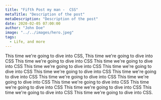 ```yaml
---
title: "Fifth Post my man -  CSS"
metaTitle: "Description of the post"
metaDescription: "Description of the post"
date: 2020-02-05 07:00:00
author: "John Doe"
image: "../../images/hero.jpeg"
tags:
  - Life, and more
---
```


This time we're going to dive into CSS, This time we're going to dive into CSS This time we're going to dive into CSS This time we're going to dive into CSS This time we're going to dive into CSS This time we're going to dive into CSS This time we're going to dive into CSS This time we're going to dive into CSS This time we're going to dive into CSS This time we're going to dive into CSS This time we're going to dive into CSS This time we're going to dive into CSS This time we're going to dive into CSS This time we're going to dive into CSS This time we're going to dive into CSS.
